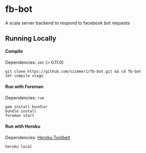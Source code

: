 # fb-bot

A scala server backend to respond to facebook bot requests

## Running Locally

#### Compile

Dependencies: `sbt` (> 0.11.0)

    git clone https://github.com/szimmer1/fb-bot.git && cd fb-bot
    sbt compile stage

#### Run with Foreman
Dependencies: `rvm`

    gem install bundler
    bundle install
    foreman start


#### Run with Heroku
Dependencies: [Heroku Toolbelt](https://toolbelt.heroku.com/)

    heroku local